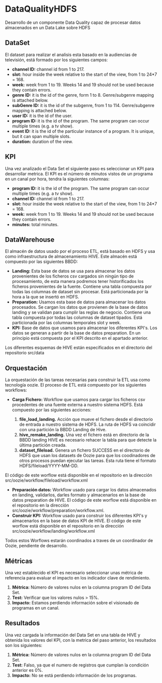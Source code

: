 # DataQualityHDFS

Desarrollo de un componente Data Quality capaz de procesar datos almacenados en un Data Lake sobre HDFS

## DataSet

El dataset para realizar el analisis esta basado en la audiencias de televisión, está formado por los siguientes campos:
* **channel ID:** channel id from 1 to 217.
* **slot:** hour inside the week relative to the start of the view, from 1 to 24*7 = 168.
* **week:** week from 1 to 19. Weeks 14 and 19 should not be used because they contain errors.
* **genre ID:** it is the id of the genre, form 1 to 8. Genre/subgenre mapping is attached below.
* **subGenre ID:** it is the id of the subgenre, from 1 to 114. Genre/subgenre mapping is attached below.
* **user ID:** it is the id of the user.
* **program ID:** it is the id of the program. The same program can occur multiple times (e.g. a tv show).
* **event ID:** it is the id of the particular instance of a program. It is unique, but it can span multiple slots.
* **duration:** duration of the view.

## KPI

Una vez analizado el Data Set el siguiente paso es seleccionar un KPI para desarrollar metrica. El KPI es el número de minutos vistos de un programa en un canal por hora, tendra la siguientes columnas:

* **program ID:** it is the id of the program. The same program can occur multiple times (e.g. a tv show).
* **channel ID:** channel id from 1 to 217.
* **slot:** hour inside the week relative to the start of the view, from 1 to 24*7 = 168.
* **week:** week from 1 to 19. Weeks 14 and 19 should not be used because they contain errors.
* **minutes:** total minutes.

## DataWarehouse

El almacén de datos usado por el proceso ETL, está basado en HDFS y usa como infraestructura de almacenamiento HIVE. Este almacén está compuesto por las siguientes BBDD:

* **Landing:** Esta base de datos se usa para almacenar los datos provenientes de los ficheros csv cargados sin ningún tipo de procesamiento, de esta manera podremos tener historificados los ficheros provenientes de la fuente. Contiene una tabla compuesta por todas las columnas de dataset sin procesar. Está particionada por la hora a la que se insertó en HDFS.
* **Preparation:** Usamos esta base de datos para almacenar los datos procesados. Se cargan los datos que provienen de la base de datos landing y se validan para cumplir las reglas de negocio. Contiene una tabla compuesta por todas las columnas de dataset tipados. Está particionada por las columnas temporales slot y week. 
* **KPI:** Base de datos que usamos para almacenar los diferentes KPI's. Los datos se generan a partir de la base de datos preparation. En un principio está compuesta por el KPI descrito en el apartado anterior.

Los diferentes esquemas de HIVE están especificados en el directorio del repositorio src/data

## Orquestación

La orquestación de las tareas necesarias para construir la ETL usa como tecnología oozie. El proceso de ETL está compuesto por los siguientes workflows:

* **Carga Fichero:** Workflow que usamos para cargar los ficheros csv procedentes de una fuente externa a nuestro sistema HDFS. Está compuesto por las siguientes acciones:

  1. **file_load_landing.** Acción que mueve el fichero desde el directorio de entrada a nuestro sistema de HDFS. La ruta de HDFS va coincidir con una partición la BBDD Landing de Hive.
  2. **hive_remake_landing.** Una vez el fichero está en directorio de la BBDD landing HIVE es necesario rehacer la tabla para que detecte la última partición creada.
  3. **dataset_fileload.** Genera un fichero SUCCESS en el directorio de HDFS que usan los datasets de Oozie para que los coodinadores de otros procesos puedan ejecutar las tareas. Esta ruta tiene el formato HDFS/fileload/YYYY-MM-DD.

El código de este worflow está disponible en el repositorio en la dirección src/oozie/workflow/fileload/workflow.xml

* **Preparación datos:** Workflow usado para cargar los datos almacenados en landing, validarlos, darles formato y almacenarlos en la base de datos preparation de HIVE. El código de este worflow está disponible en el repositorio en la dirección src/oozie/workflow/preparation/workflow.xml.
* **Construir KPI:** Workflow usado para construir los diferentes KPI's y almacenarlos en la base de datos KPI de HIVE. El código de este worflow está disponible en el repositorio en la dirección src/oozie/workflow/landing/workflow.xml

Todos estos Worflows estarán coordinados a traves de un coordinador de Oozie, pendiente de desarrollo.

## Métricas

Una vez establecido el KPI es necesario seleccionar unas métrica de referencia para evaluar el impacto en los indicador clave de rendimiento.

1. **Métrica:** Número de valores nulos en la columna program ID del Data Set.
2. **Test:** Verificar que los valores nulos > 15%.
3. **Impacto:** Estamos perdiendo información sobre el visionado de programas en un canal.

## Resultados

Una vez cargada la información del Data Set en una tabla de HIVE y obtenida los valores del KPI, con la metrica del paso anterior, los resultados son los siguientes:

1. **Métrica:** Número de valores nulos en la columna program ID del Data Set.
2. **Test:** Falso, ya que el numero de registros que cumplan la condición anterior es 0%.
3. **Impacto:** No se está perdiendo información de los programas.
